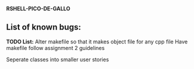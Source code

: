 **RSHELL-PICO-DE-GALLO**


## List of known bugs:



**TODO List:**
Alter makefile so that it makes object file for any cpp file
Have makefile follow assignment 2 guidelines

Seperate classes into smaller user stories
